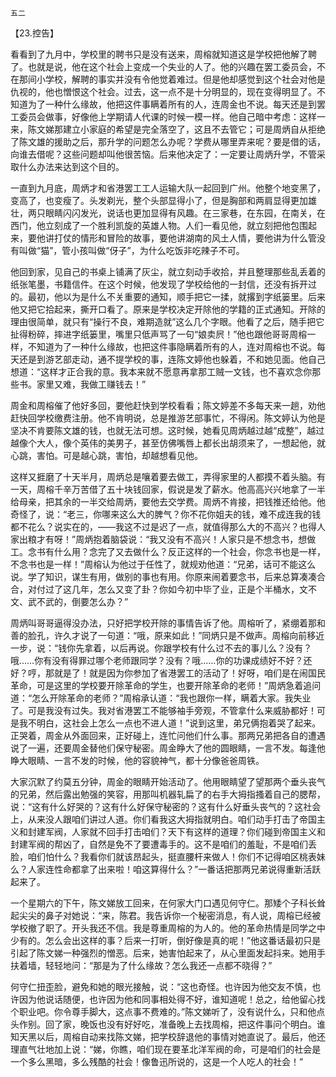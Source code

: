     五二 

   【23.控告】

   看看到了九月中，学校里的聘书只是没有送来，周榕就知道这是学校把他解了聘了。也就是说，他在这个社会上变成一个失业的人了。他的兴趣在罢工委员会，不在那间小学校，解聘的事实并没有令他觉着难过。但是他却感觉到这个社会对他是仇视的，他也憎恨这个社会。过去，这一点不是十分明显的，现在变得明显了。不知道为了一种什么缘故，他把这件事瞒着所有的人，连周金也不说。每天还是到罢工委员会做事，好像他上学期请人代课的时候一模一样。他自己暗中考虑：这样一来，陈文娣那建立小家庭的希望是完全落空了，这且不去管它；可是周炳自从拒绝了陈文雄的援助之后，那升学的问题怎么办呢？学费从哪里弄来呢？要是借的话，向谁去借呢？这些问题却叫他很苦恼。后来他决定了：一定要让周炳升学，不管采取什么办法来达到这个目的。

   一直到九月底，周炳才和省港罢工工人运输大队一起回到广州。他整个地变黑了，变高了，也变瘦了。头发剃光，整个头部显得小了，但是胸部和两肩显得更加雄壮，两只眼睛闪闪发光，说话也更加显得有风趣。在三家巷，在东园，在南关，在西门，他立刻成了一个胜利凯旋的英雄人物。人们一看见他，就立刻把他包围起来，要他讲打仗的情形和冒险的故事，要他讲湖南的风土人情，要他讲为什么管没有叫做“猫”，管小孩叫做“伢子”，为什么吃饭非吃辣子不可。

   他回到家，见自己的书桌上铺满了灰尘，就立刻动手收拾，并且整理那些乱丢着的纸张笔墨，书籍信件。在这个时候，他发现了学校给他的一封信，还没有拆开过的。最初，他以为是什么不关重要的通知，顺手把它一揉，就撂到字纸篓里。后来他又把它拾起来，撕开口看了。原来是学校决定开除他的学籍的正式通知。开除的理由很简单，就只有“操行不良，难期造就”这么几个字眼。他看了之后，随手把它扯得粉碎，摔进字纸篓里，嘴里只低声骂了一句“娘卖屄！”他也跟他哥哥周榕一样，不知道为了一种什么缘故，也把这件事隐瞒着所有的人，连对周榕也不说。每天还是到游艺部走动，通不提学校的事，连陈文婷他也躲着，不和她见面。他自己想道：“这样才正合我的意。我本来就不愿意再拿那工贼一文钱，也不喜欢念你那些书。家里又难，我做工赚钱去！”

   周金和周榕催了他好多回，要他赶快到学校看看；陈文婷差不多每天来一趟，劝他赶快回学校缴费注册。他不肯明说，总是推游艺部事忙，不得闲。陈文婷认为他是坚决不肯要陈文雄的钱，也就无法可想。这时候，她看见周炳越过越“成整”，越过越像个大人，像个英伟的美男子，甚至仿佛嘴唇上都长出胡须来了，一想起他，就心跳，害怕。可是越心跳，害怕，却越想看见他。

   这样又捱磨了十天半月，周炳总是嚷着要去做工，弄得家里的人都摸不着头脑。有一天，周榕千辛万苦借了五十块钱回家，假说是发了薪水。他高高兴兴地拿了一半给母亲，把其余的一半交给周炳，要他去交学费。周炳不肯接，把钱推还给他。他奇怪了，说：“老三，你哪来这么大的脾气？你不花你姐夫的钱，难不成连我的钱都不花么？说实在的，——我这不过是迟了一点，就值得那么大的不高兴？也得人家出粮才有呀！”周炳抱着脑袋说：“我又没有不高兴！人家只是不想念书，想做工。念书有什么用？念完了又去做什么？反正这样的一个社会，你念书也是一样，不念书也是一样！”周榕认为他过于任性了，就规劝他道：“兄弟，话可不能这么说。学了知识，谋生有用，做别的事也有用。你原来闹着要念书，后来总算凑凑合合，对付过了这几年，怎么又变了卦？你如今初中毕了业，正是个半桶水，文不文、武不武的，倒要怎么办？”

   周炳叫哥哥逼得没办法，只好把学校开除的事情告诉了他。周榕听了，紧绷着那和善的脸孔，许久才说了一句道：“哦，原来如此！”同炳只是不做声。周榕向前移近一步，说：“钱你先拿着，以后再说。你跟学校有什么过不去的事儿么？没有？哦……你有没有得罪过哪个老师跟同学？没有？哦……你的功课成绩好不好？还好？哼，那就是了！就是因为你参加了省港罢工的活动了！好呀，咱们是在闹国民革命，可是这里的学校要开除革命的学生，也要开除革命的老师！”周炳急着追问道：“怎么开除革命的老师？”周榕承认道：“我也跟你一样，瞒着大家。我失业了。可是我没有过失。我对省港罢工不能够袖手旁观，不管拿什么来威胁都好！可是我不明白，这社会上怎么一点也不进人道！”说到这里，弟兄俩抱着哭了起来。正哭着，周金从外面回来，正好碰上，连忙问他们什么事。那两兄弟把各自的遭遇说了一遍，还要周金替他们保守秘密。周金睁大了他的圆眼睛，一言不发。每逢他睁大眼睛、一言不发的时候，他的容貌神气，都十分像爸爸周铁。

   大家沉默了约莫五分钟，周金的眼睛开始活动了。他用眼睛望了望那两个垂头丧气的兄弟，然后露出勉强的笑容，用那叫机器轧扁了的右手大拇指搔着自己的腮帮，说：“这有什么好哭的？这有什么好保守秘密的？这有什么好垂头丧气的？这社会上，从来没人跟咱们讲过人道。你们看我这大拇指就明白。咱们动手打击了帝国主义和封建军阀，人家就不回手打击咱们？天下有这样的道理？你们碰到帝国主义和封建军阀的帮凶了，自然是免不了要遭毒手的。这不是咱们的羞耻，不是咱们丢脸，咱们怕什么？我看你们就该昂起头，挺直腰杆来做人！你们不记得咱区桃表妹么？人家连性命都拿了出来啦！咱这算得什么？”一番话把那两兄弟说得重新活跃起来了。

   一个星期六的下午，陈文娣放工回来，在何家大门口遇见何守仁。那矮个子科长耸起尖尖的鼻子对她说：“来，陈君。我告诉你一个秘密消息，有人说，周榕已经被学校撤了职了。开头我还不信。我是尊重周榕的为人的。他的革命热情是同学之中少有的。怎么会出这样的事？后来一打听，倒好像是真的呢！”他这番话最初只是引起了陈文娣一种强烈的憎恶。后来，她害怕起来了，从心里面发起抖来。她用手扶着墙，轻轻地问：“那是为了什么缘故？怎么我还一点都不晓得？”

   何守仁扭歪脸，避免和她的眼光接触，说：“这也奇怪。也许因为他交友不慎，也许因为他说话随便，也许因为他和同事相处得不好，谁知道呢！总之，给他留心找个职业吧。你令尊手脚大，这点事不费难的。”陈文娣听了，没有说什么，只和他点头作别。回了家，晚饭也没有好好吃，准备晚上去找周榕，把这件事问个明白。谁知天黑以后，周榕自动来找陈文娣，把学校辞退他的事情对她直说了。最后，他还理直气壮地加上说：“娣，你瞧，咱们现在要革北洋军阀的命，可是咱们的社会是一个多么黑暗，多么残酷的社会！像鲁迅所说的，这是一个人吃人的社会！”

